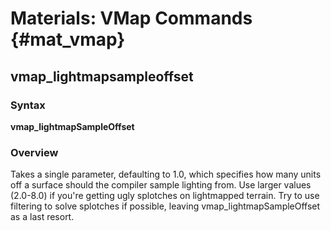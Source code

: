 # Materials: VMap Commands {#mat_vmap}
## vmap_lightmapsampleoffset
### Syntax

**vmap_lightmapSampleOffset <float>**

### Overview

Takes a single parameter, defaulting to 1.0, which specifies how many
units off a surface should the compiler sample lighting from. Use larger
values (2.0-8.0) if you're getting ugly splotches on lightmapped
terrain. Try to use filtering to solve splotches if possible, leaving
vmap_lightmapSampleOffset as a last resort.